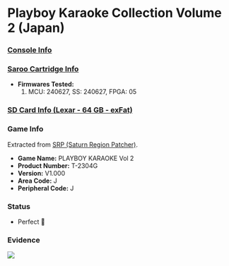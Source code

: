 # Playboy Karaoke Collection Volume 2 (Japan)

### [Console Info](../../../../../Info/Consoles/VA13/README.md)

### [Saroo Cartridge Info](../../../../../Info/Cartridges/RetroGameParadiseStore/1.32F/README.md)

- <b>Firmwares Tested:</b>
  1. MCU: 240627, SS: 240627, FPGA: 05

### [SD Card Info (Lexar - 64 GB - exFat)](../../../../../Info/SdCards/Lexar/64GB/exfat/README.md)

### Game Info

Extracted from [SRP (Saturn Region Patcher)](https://segaxtreme.net/resources/saturn-region-patcher.81/download).

- <b>Game Name:</b> PLAYBOY KARAOKE Vol 2
- <b>Product Number:</b> T-2304G
- <b>Version:</b> V1.000
- <b>Area Code:</b> J
- <b>Peripheral Code:</b> J

### Status

- Perfect :100:

### Evidence

[![](https://img.youtube.com/vi/RMDTuEsWavE/0.jpg)](https://www.youtube.com/watch?v=RMDTuEsWavE)
